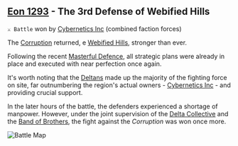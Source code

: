 ## [Eon 1293](<https://zeithalt.github.io/t/#eon1293>) - The 3rd Defense of Webified Hills

`⚔️ Battle` won by [Cybernetics Inc](<https://zeithalt.github.io/r/cybernetics_inc.html>) (combined faction forces)

The [Corruption](<https://zeithalt.github.io/r/corruption.html>) returned, e [Webified Hills](<https://zeithalt.github.io/r/webified_hills.html>), stronger than ever.

Following the recent [Masterful Defence](<https://zeithalt.github.io/t/#eon1200>), all strategic plans were already in place and executed with near perfection once again.

It's worth noting that the [Deltans](<https://zeithalt.github.io/r/deltans.html>) made up the majority of the fighting force on site, far outnumbering the region's actual owners - [Cybernetics Inc](<https://zeithalt.github.io/r/cybernetics_inc.html>) - and providing crucial support.

In the later hours of the battle, the defenders experienced a shortage of manpower. However, under the joint supervision of the [Delta Collective](<https://zeithalt.github.io/r/delta_collective.html>) and the [Band of Brothers](<https://zeithalt.github.io/r/band_of_brothers.html>), the fight against the _Corruption_ was won once more.

![Battle Map](https://zeithalt.github.io/t/m/eon1293.png)

<!---
type: battle
number: 114
place: webified_hills
attacker: cr
defender: ci
winner: ci
-->
